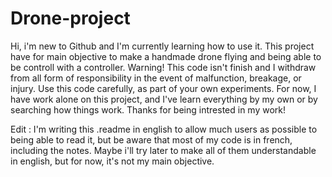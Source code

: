 # Drone-project
Hi, i'm new to Github and I'm currently learning how to use it.
This project have for main objective to make a handmade drone flying
and being able to be controll with a controller.
Warning! This code isn't finish and I withdraw from all form of responsibility in the event
of malfunction, breakage, or injury.
Use this code carefully, as part of your own experiments.
For now, I have work alone on this project, and I've learn everything by
my own or by searching how things work. Thanks for being intrested in my work!

Edit : I'm writing this .readme in english to allow much users as possible to being able to read it,
but be aware that most of my code is in french, including the notes. Maybe i'll try later to make all of them understandable 
in english, but for now, it's not my main objective.
